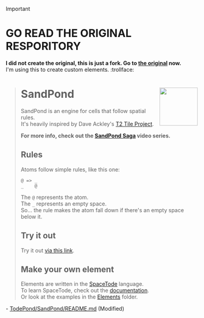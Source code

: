 > [!IMPORTANT]
> # GO READ THE ORIGINAL RESPORITORY
> **I did not create the original, this is just a fork. Go to [the original](https://github.com/TodePond/SandPond) now.**<br>
> I'm using this to create custom elements. :trollface:

><img align="right" height="100" src="http://img.todepond.com/IMG/SandPond@0.25x.png">
>
># SandPond
>SandPond is an engine for cells that follow spatial rules.<br>
>It's heavily inspired by Dave Ackley's [T2 Tile Project](https://t2tile.com/).
>
>**For more info, check out the [SandPond Saga](https://youtube.com/c/TodePond) video series.**
>
>## Rules
>Atoms follow simple rules, like this one:
>```
>@ => _
>_    @
>```
>The `@` represents the atom.<br>
>The `_` represents an empty space.<br>
>So... the rule makes the atom fall down if there's an empty space below it.<br>
>
>## Try it out
>Try it out <!--at [www.sandpond.cool](http://www.sandpond.cool)-->[via this link]([index.html](https://htmlpreview.github.io/?https://github.com/defnoteid/SandPondCustom/blob/main/index.html)).<br>
><!--Or [download](https://github.com/l2wilson94/SandPond/archive/main.zip) it and open `index.html` in a browser.<br>-->
>
>## Make your own element
>Elements are written in the [SpaceTode](https://github.com/l2wilson94/SpaceTode) language.<br>
>To learn SpaceTode, check out the [documentation](https://l2wilson94.gitbook.io/spacetode).<br>
>Or look at the examples in the [Elements](https://github.com/l2wilson94/SandPond/tree/main/Source/Elements) folder.

\- [TodePond/SandPond/README.md](https://github.com/TodePond/SandPond/blob/main/README.md) \(Modified\)
